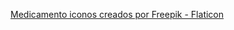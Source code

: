 [//]: # (TODO: En SettingsFragment opcion de borrar todos los datos)

[//]: # (TODO: MedInfoFragment mas bien es EditMedFragment. Copiar sistema de fab/toolbar de AddActiveMedFragment)

[//]: # (TODO: Gestionar retoceso de fragmentos)

[//]: # (TODO: Restore OpenHelperFactory en  RoomModule)

[//]: # (TODO: Programar notificaciones en MainViewModel)

[//]: # (TODO: Hardcoded strings, buscar por 'TODO: Hardcode string')
[//]: # (TODO: strings.xml)

[//]: # (TODO: Repasar warnings en layouts)
[//]: # (TODO: A los botones que pidan un tamaño de 48dp x 48dp aplicar un padding de 6dp por cada lado)
[//]: # (TODO: contentDescription en las imagenes. Buscar por 'android:contentDescription="TODO"')

[//]: # (TODO: Delete old)

[//]: # (TODO: Borrar dependencias no usadas)

<a href="https://www.flaticon.es/iconos-gratis/medicamento" title="medicamento iconos">Medicamento iconos creados por Freepik - Flaticon</a>